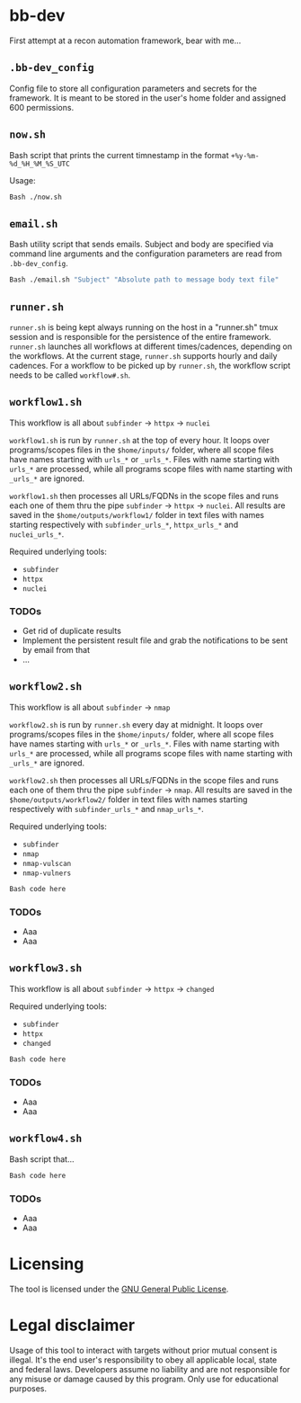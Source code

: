 # bb-dev

First attempt at a recon automation framework, bear with me...

## ```.bb-dev_config```

Config file to store all configuration parameters and secrets for the framework. It is meant to be stored in the user's home folder and assigned 600 permissions.

## ```now.sh```

Bash script that prints the current timnestamp in the format ```+%y-%m-%d_%H_%M_%S_UTC```

Usage:
```Bash
Bash ./now.sh
```

## ```email.sh```

Bash utility script that sends emails. Subject and body are specified via command line arguments and the configuration parameters are read from ```.bb-dev_config```.

```Bash
Bash ./email.sh "Subject" "Absolute path to message body text file"
```

## ```runner.sh```

```runner.sh``` is being kept always running on the host in a "runner.sh" tmux session and is responsible for the persistence of the entire framework. ```runner.sh``` launches all workflows at different times/cadences, depending on the workflows.
At the current stage, ```runner.sh``` supports hourly and daily cadences. For a workflow to be picked up by ```runner.sh```, the workflow script needs to be called ```workflow#.sh```.

## ```workflow1.sh```

This workflow is all about ```subfinder``` -> ```httpx``` -> ```nuclei``` 

```workflow1.sh``` is run by ```runner.sh``` at the top of every hour. It loops over programs/scopes files in the ```$home/inputs/``` folder, where all scope files have names starting with ```urls_*``` or ```_urls_*```. Files with name starting with ```urls_*``` are processed, while all programs scope files with name starting with ```_urls_*``` are ignored.

```workflow1.sh``` then processes all URLs/FQDNs in the scope files and runs each one of them thru the pipe ```subfinder``` -> ```httpx``` -> ```nuclei```. All results are saved in the ```$home/outputs/workflow1/``` folder in text files with names starting respectively with ```subfinder_urls_*```, ```httpx_urls_*``` and ```nuclei_urls_*```.

Required underlying tools:
* ```subfinder```
* ```httpx```
* ```nuclei```

### TODOs
- Get rid of duplicate results
- Implement the persistent result file and grab the notifications to be sent by email from that
- ...
  
## ```workflow2.sh```

This workflow is all about ```subfinder``` -> ```nmap```

```workflow2.sh``` is run by ```runner.sh``` every day at midnight. It loops over programs/scopes files in the ```$home/inputs/``` folder, where all scope files have names starting with ```urls_*``` or ```_urls_*```. Files with name starting with ```urls_*``` are processed, while all programs scope files with name starting with ```_urls_*``` are ignored.

```workflow2.sh``` then processes all URLs/FQDNs in the scope files and runs each one of them thru the pipe ```subfinder``` -> ```nmap```. All results are saved in the ```$home/outputs/workflow2/``` folder in text files with names starting respectively with ```subfinder_urls_*``` and ```nmap_urls_*```.

Required underlying tools:
* ```subfinder```
* ```nmap```
* ```nmap-vulscan```
* ```nmap-vulners```

```Bash
Bash code here
```

### TODOs
  - Aaa
  - Aaa

## ```workflow3.sh```

This workflow is all about ```subfinder``` -> ```httpx``` -> ```changed``` 

Required underlying tools:
* ```subfinder```
* ```httpx```
* ```changed```

```Bash
Bash code here
```
### TODOs
  - Aaa
  - Aaa

## ```workflow4.sh```

Bash script that...

```Bash
Bash code here
```
### TODOs
  - Aaa
  - Aaa

# Licensing

The tool is licensed under the [GNU General Public License](https://www.gnu.org/licenses/gpl-3.0.en.html).

# Legal disclaimer

Usage of this tool to interact with targets without prior mutual consent is illegal. It's the end user's responsibility to obey all applicable local, state and federal laws. Developers assume no liability and are not responsible for any misuse or damage caused by this program. Only use for educational purposes.
